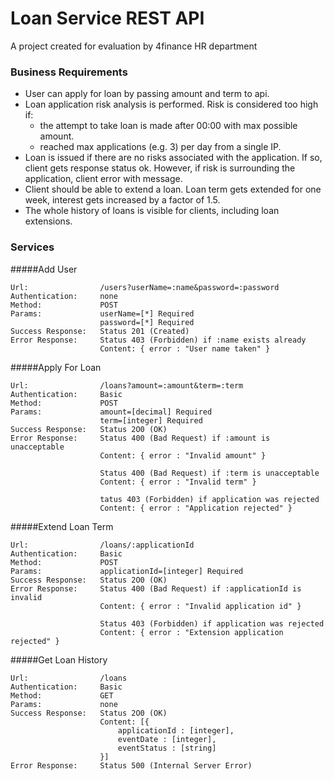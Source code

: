 Loan Service REST API
=====================

A project created for evaluation by 4finance HR department

### Business Requirements

* User can apply for loan by passing amount and term to api.
* Loan application risk analysis is performed. Risk is considered too high if:
    -   the attempt to take loan is made after 00:00 with max possible amount.
    -   reached max applications (e.g. 3) per day from a single IP.
* Loan is issued if there are no risks associated with the application. If so, client gets response status ok. However, if risk is surrounding the application, client error with message.
* Client should be able to extend a loan. Loan term gets extended for one week, interest gets increased by a factor of 1.5.
* The whole history of loans is visible for clients, including loan extensions.
    
### Services
#####Add User                                       
```
Url:                /users?userName=:name&password=:password       
Authentication:     none                                           
Method:             POST                                           
Params:             userName=[*] Required                          
                    password=[*] Required                          
Success Response:   Status 201 (Created)                          
Error Response:     Status 403 (Forbidden) if :name exists already
                    Content: { error : "User name taken" }
```
#####Apply For Loan
```
Url:                /loans?amount=:amount&term=:term                    
Authentication:     Basic                                               
Method:             POST                                                
Params:             amount=[decimal] Required                           
                    term=[integer] Required                             
Success Response:   Status 2O0 (OK)                                     
Error Response:     Status 400 (Bad Request) if :amount is unacceptable 
                    Content: { error : "Invalid amount" } 
                  
                    Status 400 (Bad Request) if :term is unacceptable  
                    Content: { error : "Invalid term" }
                  
                    tatus 403 (Forbidden) if application was rejected  
                    Content: { error : "Application rejected" }    
```    
   
#####Extend Loan Term
```
Url:                /loans/:applicationId
Authentication:     Basic
Method:             POST
Params:             applicationId=[integer] Required
Success Response:   Status 2O0 (OK)
Error Response:     Status 400 (Bad Request) if :applicationId is invalid
                    Content: { error : "Invalid application id" }
                        
                    Status 403 (Forbidden) if application was rejected
                    Content: { error : "Extension application rejected" }
```
#####Get Loan History
```
Url:                /loans
Authentication:     Basic
Method:             GET
Params:             none
Success Response:   Status 2O0 (OK)
                    Content: [{
                        applicationId : [integer],
                        eventDate : [integer],
                        eventStatus : [string]
                    }]
Error Response:     Status 500 (Internal Server Error)
```
